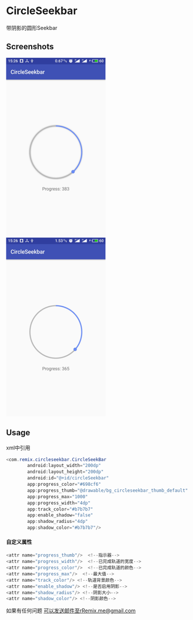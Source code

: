 # CircleSeekbar
带阴影的圆形Seekbar

## Screenshots

<img src="/screenshot/with_shadow.jpg" alt="screenshot" title="screenshot" width="270" height="486" /><img src="/screenshot/without_shadow.jpg" alt="screenshot" title="screenshot" width="270" height="486" />


## Usage
xml中引用
```java
<com.remix.circleseekbar.CircleSeekBar
        android:layout_width="200dp"
        android:layout_height="200dp"
        android:id="@+id/circleSeekbar"
        app:progress_color="#698cf6"
        app:progress_thumb="@drawable/bg_circleseekbar_thumb_default"
        app:progress_max="1000"
        app:progress_width="4dp"
        app:track_color="#b7b7b7"
        app:enable_shadow="false"
        app:shadow_radius="4dp"
        app:shadow_color="#b7b7b7"/>
```

#### 自定义属性
```java
<attr name="progress_thumb"/>  <!--指示器-->
<attr name="progress_width"/>  <!--已完成轨道的宽度-->
<attr name="progress_color"/>  <!--已完成轨道的颜色-->
<attr name="progress_max"/>  <!--最大值-->
<attr name="track_color"/> <!--轨道背景颜色-->
<attr name="enable_shadow"/> <!--是否启用阴影-->
<attr name="shadow_radius"/> <!--阴影大小-->
<attr name="shadow_color"/> <!--阴影颜色-->
```



如果有任何问题 可以发送邮件至rRemix.me@gmail.com
